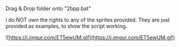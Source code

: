 Drag & Drop folder onto "2bpp.bat"

I do NOT own the rights to any of the sprites provided. They are just provided as examples, to show the script working.

![https://i.imgur.com/ET5ewUM.gif](https://i.imgur.com/ET5ewUM.gif)
